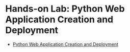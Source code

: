 # Hands-on Lab: Python Web Application Creation and Deployment

- [Python Web Application Creation and Deployment](https://cf-courses-data.s3.us.cloud-object-storage.appdomain.cloud/IBMDeveloperSkillsNetwork-PY0222EN-SkillsNetwork/labs/FinalProject_Coursera/Peer_Review_Assignment.md.html)